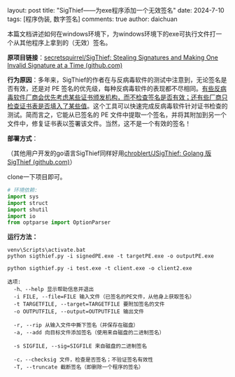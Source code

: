 layout: post
title: "SigThief——为exe程序添加一个无效签名"
date:   2024-7-10
tags: [程序伪装, 数字签名]
comments: true
author: daichuan

本篇文档讲述如何在windows环境下，为windows环境下的exe可执行文件打一个从其他程序上拿到的（无效）签名。

<!-- more -->

**原项目链接**：[secretsquirrel/SigThief: Stealing Signatures and Making One Invalid Signature at a Time (github.com)](https://github.com/secretsquirrel/SigThief)

**行为原因**：多年来，SigThief的作者在与反病毒软件的测试中注意到，无论签名是否有效，还是对 PE 签名的优先级，每种反病毒软件的表现都不尽相同。<u>有些反病毒软件厂商会优先考虑某些证书颁发机构，而不检查签名是否有效；还有些厂商只检查证书表是否填入了某些值</u>。这个工具可以快速完成反病毒软件针对证书检查的测试。简而言之，它能从已签名的 PE 文件中提取一个签名，并将其附加到另一个文件中，修复证书表以签署该文件。当然，这不是一个有效的签名！

**部署方式**：

（其他用户开发的go语言SigThief同样好用[chroblert/JSigThief: Golang 版SigThief (github.com)](https://github.com/chroblert/JSigThief)）

clone一下项目即可。

```python
# 环境依赖:
import sys
import struct
import shutil
import io
from optparse import OptionParser
```

**运行方法：**

```
venv\Scripts\activate.bat
python sigthief.py -i signedPE.exe -t targetPE.exe -o outputPE.exe

python sigthief.py -i test.exe -t client.exe -o client2.exe
```

```
选项:
  -h、--help 显示帮助信息并退出
  -i FILE, --file=FILE 输入文件（已签名的PE文件，从他身上获取签名）
  -t TARGETFILE, --target=TARGETFILE 要附加签名的文件
  -o OUTPUTFILE, --output=OUTPUTFILE 输出文件    
  
  -r, --rip 从输入文件中撕下签名（并保存在磁盘）
  -a, --add 向目标文件添加签名（使用来自磁盘的二进制签名）
  
  -s SIGFILE, --sig=SIGFILE 来自磁盘的二进制签名
  
  -c，--checksig 文件，检查是否签名；不验证签名有效性
  -T, --truncate 截断签名（即删除一个程序的签名）
```
